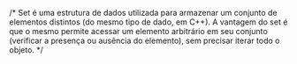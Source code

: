 
/*
Set é uma estrutura de dados utilizada para armazenar um conjunto de elementos distintos
(do mesmo tipo de dado, em C++). A vantagem do set é que o mesmo permite acessar um elemento
arbitrário em seu conjunto (verificar a presença ou ausência do elemento), sem precisar
iterar todo o objeto.
*/